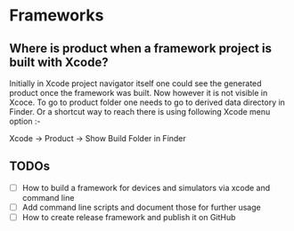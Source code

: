 # Frameworks

## Where is product when a framework project is built with Xcode?
Initially in Xcode project navigator itself one could see the generated product once the framework was built. Now however
it is not visible in Xcoce. To go to product folder one needs to go to derived data directory in Finder. Or a shortcut way
to reach there is using following Xcode menu option :-

Xcode -> Product -> Show Build Folder in Finder

## TODOs

- [ ] How to build a framework for devices and simulators via xcode and command line
- [ ] Add command line scripts and document those for further usage
- [ ] How to create release framework and publish it on GitHub